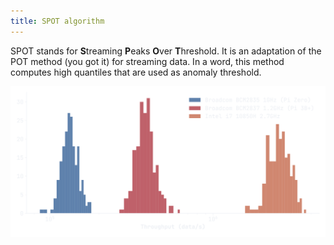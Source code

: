 ```yaml
---
title: SPOT algorithm
---
```


SPOT stands for **S**treaming **P**eaks **O**ver **T**hreshold. It is an adaptation of the POT method (you got it) for streaming data. In a word, this method computes high quantiles that are used as anomaly threshold.

![data](../img/benchmark.svg)
